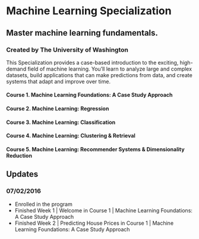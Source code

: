# Machine Learning Specialization
## Master machine learning fundamentals.
### Created by The University of Washington

This Specialization provides a case-based introduction to the exciting, high-demand field of machine learning. You’ll learn to analyze large and complex datasets, build applications that can make predictions from data, and create systems that adapt and improve over time.

#### Course 1. Machine Learning Foundations: A Case Study Approach
#### Course 2. Machine Learning: Regression
#### Course 3. Machine Learning: Classification
#### Course 4. Machine Learning: Clustering & Retrieval
#### Course 5. Machine Learning: Recommender Systems & Dimensionality Reduction

## Updates
### 07/02/2016
- Enrolled in the program
- Finished Week 1 | Welcome in Course 1 | Machine Learning Foundations: A Case Study Approach
- Finished Week 2 | Predicting House Prices in Course 1 | Machine Learning Foundations: A Case Study Approach
